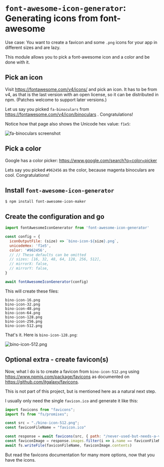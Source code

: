 # `font-awesome-icon-generator`: Generating icons from font-awesome

Use case: You want to create a favicon and some `.png` icons for your app in
different sizes and are lazy.

This module allows you to pick a font-awesome icon and a color and be done with
it.

## Pick an icon

Visit https://fontawesome.com/v4/icons/ and pick an icon. It has to be from v4,
as that is the last version with an open license, so it can be distributed in
npm. (Patches welcome to support later versions.)

Let us say you picked `fa-binoculars` from
https://fontawesome.com/v4/icon/binoculars . Congratulations!

Notice how that page also shows the Unicode hex value: `f1e5`:

![fa-binoculars screenshot](https://i.imgur.com/rw9LiHM.png)

## Pick a color

Google has a color picker: https://www.google.com/search?q=color+picker

Lets say you picked `#962456` as the color, because magenta binoculars are cool.
Congratulations!

## Install `font-awesome-icon-generator`

```shell
$ npm install font-awesome-icon-maker
```

## Create the configuration and go

```javascript
import fontAwesomeIconGenerator from 'font-awesome-icon-generator'

const config = {
  iconOutputFile: (size) => `bino-icon-${size}.png`,
  unicodeHex: 'f1e5',
  color: '#962456',
  // // These defaults can be omitted
  // sizes: [16, 32, 48, 64, 128, 256, 512],
  // mirrorX: false,
  // mirrorY: false,
}

await fontAwesomeIconGenerator(config)
```

This will create these files:

```
bino-icon-16.png
bino-icon-32.png
bino-icon-48.png
bino-icon-64.png
bino-icon-128.png
bino-icon-256.png
bino-icon-512.png
```

That's it. Here is `bino-icon-128.png`:

![bino-icon-512.png](https://i.imgur.com/vrD36d1.png)

## Optional extra - create favicon(s)

Now, what I do is to create a favicon from `bino-icon-512.png` using
https://www.npmjs.com/package/favicons as documented on
https://github.com/itgalaxy/favicons. 

This is not part of this project, but is mentioned here as a natural next step.

I usually only need the single `favicon.ico` and generate it like this:

```javascript
import favicons from "favicons";
import fs from "fs/promises";

const src = "./bino-icon-512.png";
const faviconFileName = "favicon.ico"

const response = await favicons(src, { path: "/never-used-but-needs-a-value"});
const faviconImage = response.images.filter(i => i.name == faviconFileName)[0]
await fs.writeFile(faviconFileName, faviconImage.contents)
```

But read the favicons documentation for many more options, now that you have the
icons.
